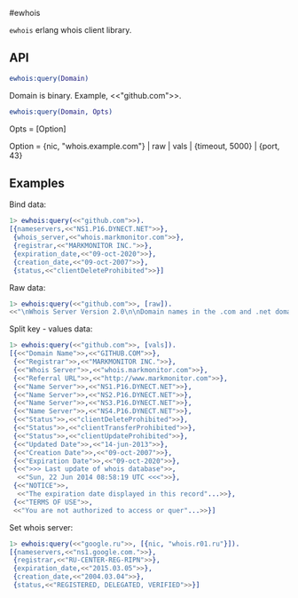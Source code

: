 #ewhois

`ewhois` erlang whois client library.

API
---

```erlang
ewhois:query(Domain)
```

Domain is binary. Example, <<"github.com">>.

```erlang
ewhois:query(Domain, Opts)
```

Opts = [Option]

Option = {nic, "whois.example.com"} | raw | vals | {timeout, 5000} | {port, 43}

Examples
--------

Bind data:

```erlang
1> ewhois:query(<<"github.com">>).
[{nameservers,<<"NS1.P16.DYNECT.NET">>},
 {whois_server,<<"whois.markmonitor.com">>},
 {registrar,<<"MARKMONITOR INC.">>},
 {expiration_date,<<"09-oct-2020">>},
 {creation_date,<<"09-oct-2007">>},
 {status,<<"clientDeleteProhibited">>}]
```

Raw data:

```erlang
1> ewhois:query(<<"github.com">>, [raw]).
<<"\nWhois Server Version 2.0\n\nDomain names in the .com and .net domains can now be registered\nwith many different compe"...>>
```

Split key - values data:

```erlang
1> ewhois:query(<<"github.com">>, [vals]).
[{<<"Domain Name">>,<<"GITHUB.COM">>},
 {<<"Registrar">>,<<"MARKMONITOR INC.">>},
 {<<"Whois Server">>,<<"whois.markmonitor.com">>},
 {<<"Referral URL">>,<<"http://www.markmonitor.com">>},
 {<<"Name Server">>,<<"NS1.P16.DYNECT.NET">>},
 {<<"Name Server">>,<<"NS2.P16.DYNECT.NET">>},
 {<<"Name Server">>,<<"NS3.P16.DYNECT.NET">>},
 {<<"Name Server">>,<<"NS4.P16.DYNECT.NET">>},
 {<<"Status">>,<<"clientDeleteProhibited">>},
 {<<"Status">>,<<"clientTransferProhibited">>},
 {<<"Status">>,<<"clientUpdateProhibited">>},
 {<<"Updated Date">>,<<"14-jun-2013">>},
 {<<"Creation Date">>,<<"09-oct-2007">>},
 {<<"Expiration Date">>,<<"09-oct-2020">>},
 {<<">>> Last update of whois database">>,
  <<"Sun, 22 Jun 2014 08:58:19 UTC <<<">>},
 {<<"NOTICE">>,
  <<"The expiration date displayed in this record"...>>},
 {<<"TERMS OF USE">>,
 <<"You are not authorized to access or quer"...>>}]
```

Set whois server:

```erlang
1> ewhois:query(<<"google.ru">>, [{nic, "whois.r01.ru"}]).
[{nameservers,<<"ns1.google.com.">>},
 {registrar,<<"RU-CENTER-REG-RIPN">>},
 {expiration_date,<<"2015.03.05">>},
 {creation_date,<<"2004.03.04">>},
 {status,<<"REGISTERED, DELEGATED, VERIFIED">>}]
```
